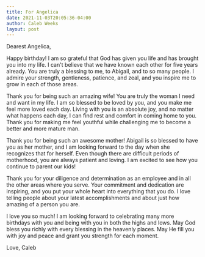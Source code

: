 ```yaml
---
title: For Angelica
date: 2021-11-03T20:05:36-04:00
author: Caleb Weeks
layout: post
---
```

Dearest Angelica,

Happy birthday! I am so grateful that God has given you life and has brought you into my life. I can't believe that we have known each other for five years already. You are truly a blessing to me, to Abigail, and to so many people. I admire your strength, gentleness, patience, and zeal, and you inspire me to grow in each of those areas.

Thank you for being such an amazing wife! You are truly the woman I need and want in my life. I am so blessed to be loved by you, and you make me feel more loved each day. Living with you is an absolute joy, and no matter what happens each day, I can find rest and comfort in coming home to you. Thank you for making me feel youthful while challenging me to become a better and more mature man.

Thank you for being such an awesome mother! Abigail is so blessed to have you as her mother, and I am looking forward to the day when she recognizes that for herself. Even though there are difficult periods of motherhood, you are always patient and loving. I am excited to see how you continue to parent our kids!

Thank you for your diligence and determination as an employee and in all the other areas where you serve. Your commitment and dedication are inspiring, and you put your whole heart into everything that you do. I love telling people about your latest accomplishments and about just how amazing of a person you are.

I love you so much! I am looking forward to celebrating many more birthdays with you and being with you in both the highs and lows. May God bless you richly with every blessing in the heavenly places. May He fill you with joy and peace and grant you strength for each moment. 

Love,
Caleb
